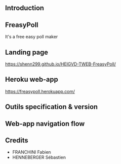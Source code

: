 ## Introduction

## FreasyPoll
It's a free easy poll maker

## Landing page
https://shenn299.github.io/HEIGVD-TWEB-FreasyPoll/

## Heroku web-app
https://freasypoll.herokuapp.com/

## Outils specification & version

## Web-app navigation flow

## Credits
* FRANCHINI Fabien
* HENNEBERGER Sébastien
